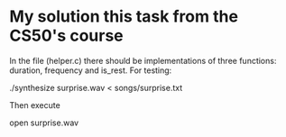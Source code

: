 # My solution this task from the CS50's course
In the file (helper.c) there should be implementations of three functions: duration, frequency and is_rest.
For testing:

./synthesize surprise.wav < songs/surprise.txt

Then execute

open surprise.wav
